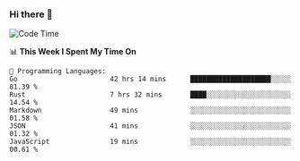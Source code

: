 ### Hi there 👋

<!--
**CrazyCollin/crazycollin** is a ✨ _special_ ✨ repository because its `README.md` (this file) appears on your GitHub profile.

Here are some ideas to get you started:

- 🔭 I’m currently working on ...
- 🌱 I’m currently learning ...
- 👯 I’m looking to collaborate on ...
- 🤔 I’m looking for help with ...
- 💬 Ask me about ...
- 📫 How to reach me: ...
- 😄 Pronouns: ...
- ⚡ Fun fact: ...
-->

<!--START_SECTION:waka-->
![Code Time](http://img.shields.io/badge/Code%20Time-989%20hrs%2021%20mins-blue)

📊 **This Week I Spent My Time On** 

```text
💬 Programming Languages: 
Go                       42 hrs 14 mins      ████████████████████░░░░░   81.39 % 
Rust                     7 hrs 32 mins       ████░░░░░░░░░░░░░░░░░░░░░   14.54 % 
Markdown                 49 mins             ░░░░░░░░░░░░░░░░░░░░░░░░░   01.58 % 
JSON                     41 mins             ░░░░░░░░░░░░░░░░░░░░░░░░░   01.32 % 
JavaScript               19 mins             ░░░░░░░░░░░░░░░░░░░░░░░░░   00.61 % 
```


<!--END_SECTION:waka-->
